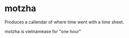 # motzha

Produces a callendar of where time went with a time sheet.

motzha is vietnamease for "one hour"
